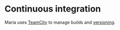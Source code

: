 # Continuous integration

Maria uses [TeamCity](http://tpg-build/project.html?projectId=Maria&tab=projectOverview) to manage builds and [versioning](./ci/versioning).
